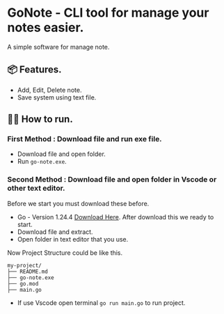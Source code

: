 # GoNote - CLI tool for manage your notes easier.

A simple software for manage note.

## 📦 Features.

- Add, Edit, Delete note.
- Save system using text file.

## 🏃‍♂️ How to run.

### First Method : Download file and run exe file.
- Download file and open folder.
- Run ```go-note.exe```.

### Second Method : Download file and open folder in Vscode or other text editor.
Before we start you must download these before.
- Go - Version 1.24.4 [Download Here](https://go.dev/dl/).
After download this we ready to start.
- Download file and extract.
- Open folder in text editor that you use.

Now Project Structure could be like this.

```
my-project/
├── README.md
├── go-note.exe
├── go.mod
├── main.go
 ```

- If use Vscode open terminal ```go run main.go``` to run project.
